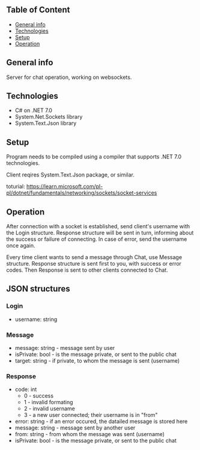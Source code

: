 ## Table of Content
- [General info](#general-info)
- [Technologies](#technologies)
- [Setup](#setup)
- [Operation](#operation)
## General info
Server for chat operation, working on websockets.
## Technologies
 - C# on .NET 7.0
 - System.Net.Sockets library
 - System.Text.Json library
## Setup
Program needs to be compiled using a compiler that supports .NET 7.0 technologies. 

Client reqires System.Text.Json package, or similar.

toturial: https://learn.microsoft.com/pl-pl/dotnet/fundamentals/networking/sockets/socket-services
## Operation
After connection with a socket is established, send client's username with the Login structure. Response structure will be sent in turn, informing about the success or failure of connecting. In case of error, send the username once again.

Every time client wants to send a message through Chat, use Message structure. Response structure is sent first to you, with success or error codes. Then Response is sent to other clients connected to Chat.
## JSON structures
### Login
 - username: string
### Message
 - message: string - message sent by user
 - isPrivate: bool - is the message private, or sent to the public chat
 - target: string - if private, to whom the message is sent (username)
### Response
 - code: int
    - 0 - success
    - 1 - invalid formating
    - 2 - invalid username
    - 3 - a new user connected; their username is in "from"
 - error: string - if an error occured, the datailed message is stored here
 - message: string - message sent by another user
 - from: string - from whom the message was sent (username)
 - isPrivate: bool - is the message private, or sent to the public chat